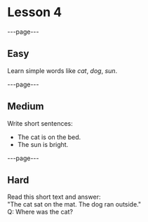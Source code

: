 # Lesson 4

---page---

## Easy
Learn simple words like *cat*, *dog*, *sun*.

---page---

## Medium
Write short sentences:  
- The cat is on the bed.  
- The sun is bright.

---page---

## Hard
Read this short text and answer:  
"The cat sat on the mat. The dog ran outside."  
Q: Where was the cat?
